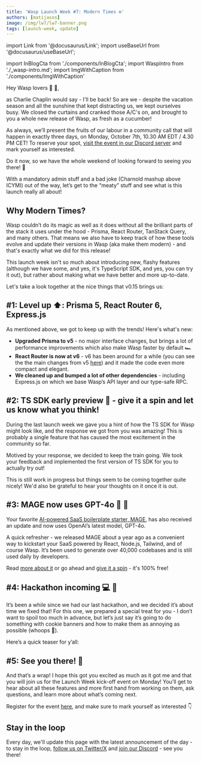 ```yaml
---
title: 'Wasp Launch Week #7: Modern Times ⚙️'
authors: [matijasos]
image: /img/lw7/lw7-banner.png
tags: [launch-week, update]
---
```


import Link from '@docusaurus/Link';
import useBaseUrl from '@docusaurus/useBaseUrl';

import InBlogCta from './components/InBlogCta';
import WaspIntro from './_wasp-intro.md';
import ImgWithCaption from './components/ImgWithCaption'

<ImgWithCaption
    alt="Launch Week 7 is here"
    source="img/lw7/lw7-banner.png"
/>


Hey Wasp lovers 🐝 💛,

as Charlie Chaplin would say - I'll be back! So are we - despite the vacation season and all the sunshine that kept distracting us, we kept ourselves busy. We closed the curtains and cranked those A/C's on, and brought to you a whole new release of Wasp, as fresh as a cucumber!

<ImgWithCaption
    alt="Charnold"
    source="img/lw7/charnold.png"
    caption="You see? I wasn't lying!"
/>

As always, we’ll present the fruits of our labour in a community call that will happen in exactly three days, on Monday, October 7th, 10.30 AM EDT / 4.30 PM CET! To reserve your spot, [visit the event in our Discord server](https://discord.gg/K4dEEvyR?event=1291419619948626040) and mark yourself as interested.

<ImgWithCaption
    alt="Join the kick-off event"
    source="img/lw7/lw7-discord-event.png"
/>

Do it now, so we have the whole weekend of looking forward to seeing you there! 🐝

With a mandatory admin stuff and a bad joke (Charnold mashup above ICYMI) out of the way, let’s get to the “meaty” stuff and see what is this launch really all about!

## Why Modern Times?

Wasp couldn’t do its magic as well as it does without all the brilliant parts of the stack it uses under the hood - Prisma, React Router, TanStack Query, and many others. That means we also have to keep track of how these tools evolve and update their versions in Wasp (aka make them modern) - and that's exactly what we did for this release!

This launch week isn't so much about introducing new, flashy features (although we have some, and yes, it's TypeScript SDK, and yes, you can try it out), but rather about making what we have better and more up-to-date.

Let's take a look together at the nice things that v0.15 brings us:

## #1: Level up ⬆️: Prisma 5, React Router 6, Express.js

<ImgWithCaption
    alt="level up"
    source="img/lw7/level-up.webp"
    caption="What you will feel like wielding the latest Wasp release (just imagine the flames are yellow)."
/>

As mentioned above, we got to keep up with the trends! Here's what's new:
- **Upgraded Prisma to v5** - no major interface changes, but brings a lot of performance improvements which also make Wasp faster by default 🏎️
- **React Router is now at v6** - v6 has been around for a while (you can see the the main changes from v5 [here](https://blog.saeloun.com/2021/12/02/new-features-in-react-router-6/)) and it made the code even more compact and elegant.
- **We cleaned up and bumped a lot of other dependencies** - including Express.js on which we base Wasp’s API layer and our type-safe RPC.

## #2: TS SDK early preview 🤩 - give it a spin and let us know what you think!

During the last launch week we gave you a hint of how the TS SDK for Wasp might look like, and the response we got from you was amazing! This is probably a single feature that has caused the most excitement in the community so far.

<ImgWithCaption
    alt="excited"
    source="img/lw7/excited.webp"
    caption="Yep, that's right"
/>

Motived by your response, we decided to keep the train going. We took your feedback and implemented the first version of TS SDK for you to actually try out!

<ImgWithCaption
    alt="ts sdk code example"
    source="img/lw7/ts-sdk.png"
/>

This is still work in progress but things seem to be coming together quite nicely! We'd also be grateful to hear your thoughts on it once it is out.

## #3: MAGE now uses GPT-4o 🧠 🤖

<ImgWithCaption
    alt="upgrading me"
    source="img/lw7/upgrading-me.webp"
/>

Your favorite [AI-powered SaaS boilerplate starter, MAGE](https://usemage.ai/), has also received an update and now uses OpenAI’s latest model, GPT-4o.

A quick refresher -  we released MAGE about a year ago as a convenient way to kickstart your SaaS powered by React, Node.js, Tailwind, and of course Wasp. It’s been used to generate over 40,000 codebases and is still used daily by developers.

Read [more about it](https://dev.to/wasp/gpt-web-app-generator-let-ai-create-a-full-stack-react-nodejs-codebase-based-on-your-description-2g39) or go ahead and [give it a spin](https://usemage.ai/) - it's 100% free!

## #4: Hackathon incoming 💻 🍪

It’s been a while since we had our last hackathon, and we decided it’s about time we fixed that! For this one, we prepared a special treat for you - I don’t want to spoil too much in advance, but let’s just say it’s going to do something with cookie banners and how to make them as annoying as possible (whoops 🫢).

Here’s a quick teaser for y’all:

<ImgWithCaption
    alt="hackathon incoming"
    source="img/lw7/cookie-wheel.gif"
    caption="This one at least gives you a chance"
/>

## #5: See you there! 🫵

<ImgWithCaption
    alt="Not if I see you first"
    source="img/lw7/see-you-first.gif"
/>

And that’s a wrap! I hope this got you excited as much as it got me and that you will join us for the Launch Week kick-off event on Monday! You’ll get to hear about all these features and more first hand from working on them, ask questions, and learn more about what’s coming next.

Register for the event [here](https://discord.gg/K4dEEvyR?event=1291419619948626040), and make sure to mark yourself as interested 👇

<ImgWithCaption
    alt="Join the kick-off event"
    source="img/lw7/lw7-discord-event.png"
/>

## Stay in the loop

<ImgWithCaption
    alt="dont leave"
    source="img/lw7/dont-go.gif"
/>

Every day, we'll update this page with the latest announcement of the day - to stay in the loop, [follow us on Twitter/X](https://twitter.com/WaspLang) and [join our Discord](https://discord.gg/rzdnErX) - see you there!